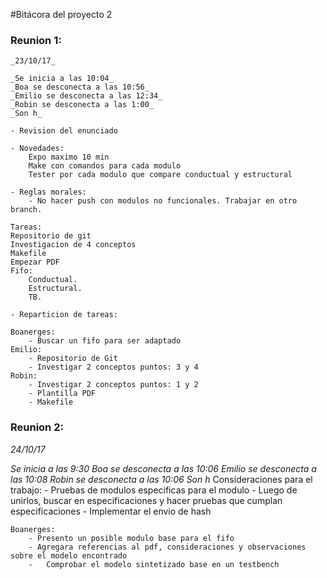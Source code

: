 #Bitácora del proyecto 2

### Reunion 1:

	_23/10/17_

	_Se inicia a las 10:04_
	_Boa se desconecta a las 10:56_
	_Emilio se desconecta a las 12:34_
	_Robin se desconecta a las 1:00_
	_Son h_

	- Revision del enunciado

	- Novedades:
		Expo maximo 10 min
		Make con comandos para cada modulo
		Tester por cada modulo que compare conductual y estructural

	- Reglas morales:
		- No hacer push con modulos no funcionales. Trabajar en otro branch.

	Tareas:
	Repositorio de git
	Investigacion de 4 conceptos
	Makefile
	Empezar PDF
	Fifo:
		Conductual.
		Estructural.
		TB.

	- Reparticion de tareas:

	Boanerges:
		- Buscar un fifo para ser adaptado
	Emilio:
		- Repositorio de Git
		- Investigar 2 conceptos puntos: 3 y 4
	Robin:
		- Investigar 2 conceptos puntos: 1 y 2
		- Plantilla PDF
		- Makefile


### Reunion 2:
_24/10/17_

_Se inicia a las 9:30_
_Boa se desconecta a las 10:06_
_Emilio se desconecta a las 10:08_
_Robin se desconecta a las 10:06_
_Son h_
	Consideraciones para el trabajo:
	- Pruebas de modulos especificas para el modulo
	- Luego de unirlos, buscar en especificaciones
		y hacer pruebas que cumplan especificaciones
	- Implementar el envio de hash

	Boanerges:
		- Presento un posible modulo base para el fifo
		- Agregara referencias al pdf, consideraciones y observaciones sobre el modelo encontrado
		-	Comprobar el modelo sintetizado base en un testbench

